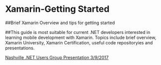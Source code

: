 # Xamarin-Getting Started

##Brief Xamarin Overview and tips for getting started 

##This guide is most suitable for current .NET developers interested in learning mobile development with Xamarin. Topics include brief overview, Xamarin University, Xamarin Certification, useful code repositoryies and presentations. 

[Nashville .NET Users Group Presentation 3/9/2017](]https://docs.google.com/presentation/d/1iz26tSjvx5pR6Jg5pVy3ItZ39gYVELDR6WL0KDpVqBk/edit?usp=sharing)


